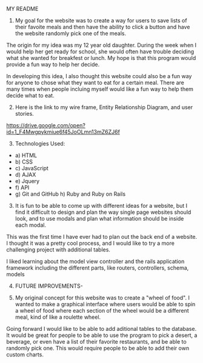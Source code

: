 MY README

1) My goal for the website was to create a way for users to save lists of their favoite meals and then have the ability to click a button and have the website randomly pick one of the meals.  

The origin for my idea was my 12 year old daughter.  During the week when I would help her get ready for school, she would often have trouble deciding  what she wanted for breakfest or lunch.  My hope is that this program would provide a fun way to help her decide.  

In developing this idea, I also thought this website could also be a fun way for anyone to chose what they want to eat for a certain meal.  There are many times when people incluing myself would like a fun way to help them decide what to eat.  

2) Here is the link to my wire frame, Entity Relationship Diagram, and user stories.

https://drive.google.com/open?id=1_F4Mwgpykmiue6f45JoOLmn13mZ6ZJ6f


3) Technologies Used:
+  a) HTML
+   b) CSS
+   c) JavaScript
+   d) AJAX
+   e) Jquery
+   f) API
+   g) Git and GitHub
    h) Ruby and Ruby on Rails


3)  It is fun to be able to come up with different ideas for a website, but I find it difficult to design and plan the way single page websites should look, and to use modals and plan what information should be inside each modal.  

This was the first time I have ever had to plan out the back end of a website.  I thought it was a pretty cool process, and I would like to try a more challenging project with additional tables.  

I liked learning about the model view controller and the rails application framework including the different parts, like routers, controllers, schema, models

4) FUTURE IMPROVEMENTS-

1) My original concept for this website was to create a "wheel of food".  I wanted to make a graphical interface where users would be able to spin a wheel of food where each section of the wheel would be a different meal, kind of like a roulette wheel.

Going forward I would like to be able to add aditional tables to the database.  It would be great for people to be able to use the program to pick a desert, a beverage, or even have a list of their favorite restaurants, and be able to randomly pick one.  This would require people to be able to add their own custom charts.  
        